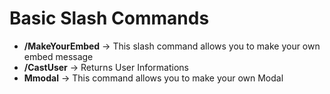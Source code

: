 # Basic Slash Commands

- **/MakeYourEmbed** -> This slash command allows you to make your own embed message
- **/CastUser** -> Returns User Informations
- **Mmodal** -> This command allows you to make your own Modal